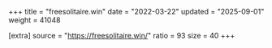+++
title = "freesolitaire.win"
date = "2022-03-22"
updated = "2025-09-01"
weight = 41048

[extra]
source = "https://freesolitaire.win/"
ratio = 93
size = 40
+++
